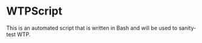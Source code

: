 WTPScript
=========

This is an automated script that is written in Bash and will be used to sanity-test WTP. 
